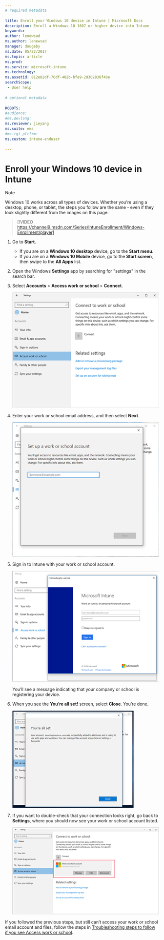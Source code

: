 ```yaml
---
# required metadata

title: Enroll your Windows 10 device in Intune | Microsoft Docs
description: Enroll a Windows 10 1607 or higher device into Intune
keywords:
author: lenewsad
ms.author: lanewsad
manager: dougeby
ms.date: 05/22/2017
ms.topic: article
ms.prod:
ms.service: microsoft-intune
ms.technology:
ms.assetid: 812e82df-76df-402b-bfe9-29302838f40e
searchScope:
 - User help

# optional metadata

ROBOTS:  
#audience:
#ms.devlang:
ms.reviewer: jieyang
ms.suite: ems
#ms.tgt_pltfrm:
ms.custom: intune-enduser

---
```


# Enroll your Windows 10 device in Intune

> [!NOTE]
> Windows 10 works across all types of devices. Whether you're using a desktop, phone, or tablet, the steps you follow are the same - even if they look slightly different from the images on this page.

> [!VIDEO https://channel9.msdn.com/Series/IntuneEnrollment/Windows-Enrollment/player]

1. Go to **Start**.

   - If you are on a **Windows 10 desktop** device, go to the **Start menu**.
   - If you are on a **Windows 10 Mobile** device, go to the **Start screen**, then swipe to the **All Apps** list.

2. Open the Windows **Settings** app by searching for "settings" in the search bar.

3. Select **Accounts** > **Access work or school** > **Connect**.

    ![Select Access work school account](./media/w10-enroll-rs1-connect-to-work-or-school.png)

4. Enter your work or school email address, and then select **Next**.

   ![Enter your work or school-account](./media/w10-enroll-rs1-set-up-work-or-school-account.png)

5. Sign in to Intune with your work or school account.

	![Add a work or school account](./media/w10-enroll-rs1-enter-your-credentials.png)

	You’ll see a message indicating that your company or school is registering your device.

6. When you see the **You’re all set!** screen, select **Close**. You’re done.

   ![Select close on the "You're all set!" screen](./media/w10-enroll-rs1-youre-all-set.png)

7. If you want to double-check that your connection looks right, go back to **Settings**, where you should now see your work or school account listed.

	![Validate that the connection was set up correctly](./media/w10-enroll-rs1-validate-successful-enrollment.png)

If you followed the previous steps, but still can’t access your work or school email account and files, follow the steps in [Troubleshooting steps to follow if you see Access work or school](troubleshoot-your-windows-10-device-windows.md#troubleshooting-steps-to-follow-if-you-see-access-work-or-school).
